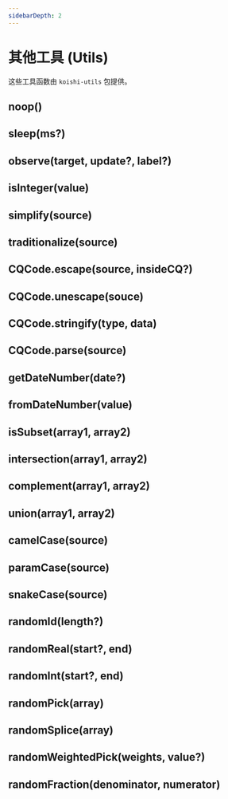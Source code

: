 ```yaml
---
sidebarDepth: 2
---
```


# 其他工具 (Utils)

这些工具函数由 `koishi-utils` 包提供。

## noop()

## sleep(ms?)

## observe(target, update?, label?)

## isInteger(value)

## simplify(source)

## traditionalize(source)

## CQCode.escape(source, insideCQ?)

## CQCode.unescape(souce)

## CQCode.stringify(type, data)

## CQCode.parse(source)

## getDateNumber(date?)

## fromDateNumber(value)

## isSubset(array1, array2)

## intersection(array1, array2)

## complement(array1, array2)

## union(array1, array2)

## camelCase(source)

## paramCase(source)

## snakeCase(source)

## randomId(length?)

## randomReal(start?, end)

## randomInt(start?, end)

## randomPick(array)

## randomSplice(array)

## randomWeightedPick(weights, value?)

## randomFraction(denominator, numerator)
